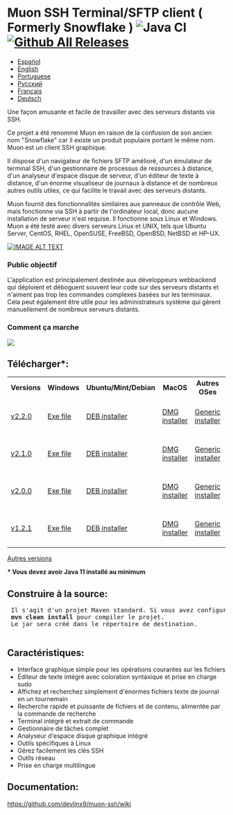 # Muon SSH Terminal/SFTP client ( Formerly Snowflake ) ![Java CI](https://github.com/subhra74/snowflake/workflows/Java%20CI/badge.svg?branch=master) [![Github All Releases](https://img.shields.io/github/downloads/subhra74/snowflake/total.svg)]()

- <a href="https://github.com/devlinx9/muon-ssh/blob/master/README_es.md">Español</a>
- <a href="https://github.com/devlinx9/muon-ssh/blob/master/README.md">English</a>
- <a href="https://github.com/devlinx9/muon-ssh/blob/master/README_pt.md">Portuguese</a>
- <a href="https://github.com/devlinx9/muon-ssh/blob/master/README_ru.md">Pусский</a>
- <a href="https://github.com/devlinx9/muon-ssh/blob/master/README_fr.md">Français</a>
- <a href="https://github.com/devlinx9/muon-ssh/blob/master/README_de.md">Deutsch</a>

Une façon amusante et facile de travailler avec des serveurs distants via SSH. 

Ce projet a été renommé Muon en raison de la confusion de son ancien nom "Snowflake" car il existe un produit populaire portant le même nom. Muon est un client SSH graphique. 

Il dispose d'un navigateur de fichiers SFTP amélioré, d'un émulateur de terminal SSH, d'un gestionnaire de processus de ressources à distance, d'un analyseur d'espace disque de serveur, d'un éditeur de texte à distance, d'un énorme visualiseur de journaux à distance et de nombreux autres outils utiles, ce qui facilite le travail avec des serveurs distants. 

Muon fournit des fonctionnalités similaires aux panneaux de contrôle Web, mais fonctionne via SSH à partir de l'ordinateur local, donc aucune installation de serveur n'est requise. Il fonctionne sous Linux et Windows. Muon a été testé avec divers serveurs Linux et UNIX, tels que Ubuntu Server, CentOS, RHEL, OpenSUSE, FreeBSD, OpenBSD, NetBSD et HP-UX.

[![IMAGE ALT TEXT](https://raw.githubusercontent.com/subhra74/snowflake-screenshots/master/Capture32.PNG)](https://youtu.be/G2qHZ2NodeM "View on YouTube")

<h3>Public objectif</h3>
<p>L'application est principalement destinée aux développeurs webbackend qui déploient et déboguent souvent leur code sur des serveurs distants et n'aiment pas trop les commandes complexes basées sur les terminaux. Cela peut également être utile pour les administrateurs système qui gèrent manuellement de nombreux serveurs distants.
</p>

<h3>Comment ça marche</h3>
<div>
  <img src="https://github.com/subhra74/snowflake-screenshots/raw/master/arch-overview2.png">
</div>

<h2>Télécharger*:</h2>

<table>
  <tr>
    <th>Versions</th>
    <th>Windows</th>
    <th>Ubuntu/Mint/Debian</th>
    <th>MacOS</th>
    <th>Autres OSes</th>
    <th>Portable</th>
  </tr>
<tr>
    <td>
      <a href="https://github.com/devlinx9/muon-ssh/releases/download/v2.2.0/muonssh_2.2.0.deb">v2.2.0</a>
    </td>
    <td>
      <a href="https://github.com/devlinx9/muon-ssh/releases/download/v2.2.0/muonssh_2.2.0.exe">Exe file</a>
    </td>
    <td>
      <a href="https://github.com/devlinx9/muon-ssh/releases/download/v2.2.0/muonssh_2.2.0.deb">DEB installer</a>
    </td>
    <td>
      <a href="https://github.com/devlinx9/muon-ssh/releases/download/v2.2.0/muonssh_2.2.0.dmg">DMG installer</a>
    </td>
    <td>
      <a href="https://github.com/devlinx9/muon-ssh/releases/download/v2.2.0/muonssh_2.2.0.jar">Generic installer</a>
    </td>
    <td>
      <a href="https://github.com/devlinx9/muon-ssh/releases/download/v2.2.0/muonssh_2.2.0.jar">Portable JAR (Java 11)</a>
    </td>
  </tr>
  <tr>
    <td>
      <a href="https://github.com/devlinx9/muon-ssh/releases/download/v2.1.0/muonssh_2.1.0.deb">v2.1.0</a>
    </td>
    <td>
      <a href="https://github.com/devlinx9/muon-ssh/releases/download/v2.1.0/muonssh_2.1.0.exe">Exe file</a>
    </td>
    <td>
      <a href="https://github.com/devlinx9/muon-ssh/releases/download/v2.1.0/muonssh_2.1.0.deb">DEB installer</a>
    </td>
    <td>
      <a href="https://github.com/devlinx9/muon-ssh/releases/download/v2.1.0/muonssh_2.1.0.dmg">DMG installer</a>
    </td>
    <td>
      <a href="https://github.com/devlinx9/muon-ssh/releases/download/v2.1.0/muonssh_2.1.0.jar">Generic installer</a>
    </td>
    <td>
      <a href="https://github.com/devlinx9/muon-ssh/releases/download/v2.1.0/muonssh_2.1.0.jar">Portable JAR (Java 11)</a>
    </td>
  </tr>
  <tr>
    <td>
      <a href="https://github.com/devlinx9/muon-ssh/releases/download/v2.0.0/muonssh_2.0.0.deb">v2.0.0</a>
    </td>
    <td>
      <a href="https://github.com/devlinx9/muon-ssh/releases/download/v2.0.0/muonssh_2.0.0.exe">Exe file</a>
    </td>
    <td>
      <a href="https://github.com/devlinx9/muon-ssh/releases/download/v2.0.0/muonssh_2.0.0.deb">DEB installer</a>
    </td>
    <td>
      <a href="https://github.com/devlinx9/muon-ssh/releases/download/v2.0.0/muonssh_2.0.0.dmg">DMG installer</a>
    </td>
    <td>
      <a href="https://github.com/devlinx9/muon-ssh/releases/download/v2.0.0/muonssh_2.0.0.jar">Generic installer</a>
    </td>
    <td>
      <a href="https://github.com/devlinx9/muon-ssh/releases/download/v2.0.0/muonssh_2.0.0.jar">Portable JAR (Java 11)</a>
    </td>
  </tr>
  <tr>
    <td>
      <a href="https://github.com/devlinx9/muon-ssh/releases/download/v1.2.1/muon_1.2.1.deb">v1.2.1</a>
    </td>
    <td>
      <a href="https://github.com/devlinx9/muon-ssh/releases/download/v1.2.1/muon_1.2.1.exe">Exe file</a>
    </td>
    <td>
      <a href="https://github.com/devlinx9/muon-ssh/releases/download/v1.2.1/muon_1.2.1.deb">DEB installer</a>
    </td>
    <td>
      <a href="https://github.com/devlinx9/muon-ssh/releases/download/v1.2.1/muon_1.2.1.dmg">DMG installer</a>
    </td>
    <td>
      <a href="https://github.com/devlinx9/muon-ssh/releases/download/v1.2.1/muon_1.2.1.jar">Generic installer</a>
    </td>   
    <td>
      <a href="https://github.com/devlinx9/muon-ssh/releases/download/v1.2.1/muon_1.2.1.jar">Portable JAR (Java 11)</a>
    </td>
  </tr>
</table>


<p>
<a href="https://github.com/devlinx9/muon-ssh/releases">Autres versions</a>
</p>

<p>
<b>* Vous devez avoir Java 11 installé au minimum</b>
</p>


<h2>Construire à la source:</h2>
<pre> Il s'agit d'un projet Maven standard. Si vous avez configuré Java et Maven, utilisez: 
 <b>mvn clean install</b> pour compiler le projet.
 Le jar sera créé dans le répertoire de destination.
 </pre>

<h2>Caractéristiques:</h2>

<ul>
  <li>Interface graphique simple pour les opérations courantes sur les fichiers</li>
  <li>Éditeur de texte intégré avec coloration syntaxique et prise en charge sudo</li>
  <li>Affichez et recherchez simplement d'énormes fichiers texte de journal en un tournemain</li>
  <li>Recherche rapide et puissante de fichiers et de contenu, alimentée par la commande de recherche</li>
  <li>Terminal intégré et extrait de commande</li>
  <li>Gestionnaire de tâches complet</li>
  <li>Analyseur d'espace disque graphique intégré</li>
  <li>Outils spécifiques à Linux</li>
  <li>Gérez facilement les clés SSH</li>
  <li>Outils réseau</li>
  <li>Prise en charge multilingue</li>
</ul>



<h2>Documentation:</h2>

<p>
  <a href="https://github.com/devlinx9/muon-ssh/wiki">
    https://github.com/devlinx9/muon-ssh/wiki
  </a>
</p>
